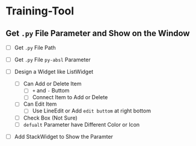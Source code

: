# Training-Tool

## Get `.py` File Parameter and Show on the Window

- [ ] Get `.py` File Path
- [ ] Get `.py` File `py-absl` Parameter
- [ ] Design a Widget like ListWidget
  - [ ] Can Add or Delete Item
    - [ ] `+` and `-` Buttom
    - [ ] Connect Item to Add or Delete
  - [ ] Can Edit Item
    - [ ] Use LineEdit or Add `edit buttom` at right bottom
  - [ ] Check Box (Not Sure)
  - [ ] `defualt` Parameter have Different Color or Icon
- [ ] Add StackWidget to Show the Paramter


